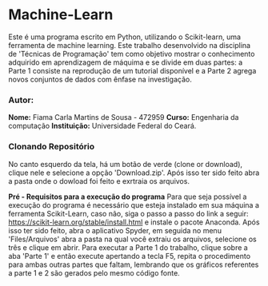 # Machine-Learn 
Este é uma programa escrito em Python,  utilizando o Scikit-learn, uma ferramenta de machine
learning. Este trabalho desenvolvido na disciplina de 'Técnicas de Programação' tem como objetivo mostrar o conhecimento adquirido em aprendizagem de máquima e se divide em duas partes:  a Parte 1 consiste na reprodução de um tutorial disponível e a Parte 2 agrega novos conjuntos de dados com ênfase na investigação. 

### Autor:
**Nome:** Fiama Carla Martins de Sousa - 472959
 **Curso:** Engenharia da computação
 **Instituição:** Universidade Federal do Ceará.

### Clonando Repositório
No canto esquerdo da tela, há um botão de verde  (clone or download), clique nele e  selecione a opção 'Download.zip'. Após isso ter sido feito abra a pasta onde o dowload foi feito e exrtraia os arquivos.

**Pré - Requisitos para a execução do programa**
Para que seja possível a execução do programa é necessário que esteja instalado em sua máquina a ferramenta Scikit-Learn, caso não, siga o passo a passo do link a seguir: https://scikit-learn.org/stable/install.html e instale o pacote Anaconda. Após isso ter sido feito, abra o aplicativo Spyder, em seguida no menu 'Files/Arquivos' abra a pasta na qual você extraiu os arquivos, selecione os três e clique em abrir. Para executar a Parte 1 do trabalho, clique sobre a aba 'Parte 1' e então execute apertando a tecla F5, repita o procedimento para ambas outras partes que faltam, lembrando que os gráficos referentes a parte 1 e 2 são gerados pelo mesmo código fonte. 
